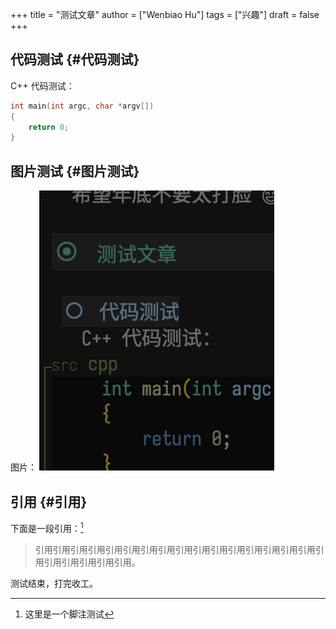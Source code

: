 +++
title = "测试文章"
author = ["Wenbiao Hu"]
tags = ["兴趣"]
draft = false
+++

## 代码测试 {#代码测试}

C++ 代码测试：

```cpp
int main(int argc, char *argv[])
{
    return 0;
}
```


## 图片测试 {#图片测试}

图片：
    ![](/ox-hugo/20240109_223331_qoo6ML.png)


## 引用 {#引用}

下面是一段引用：[^fn:1]

> 引用引用引用引用引用引用引用引用引用引用引用引用引用引用引用引用引用引用引用引用引用引用。

测试结束，打完收工。

[^fn:1]: 这里是一个脚注测试
